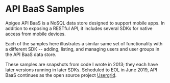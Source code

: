# API BaaS Samples

Apigee API BaaS is a NoSQL data store designed to support mobile apps. In addition to exposing a RESTful API, it includes several SDKs for native access from mobile devices.

Each of the samples here illustrates a similar same set of functionality with a different SDK -- adding, listing, and managing users and user groups in the API BaaS data store.

These samples are snapshots from code I wrote in 2013; they each have later versions running in later SDKs. Scheduled to EOL in June 2019, API BaaS continues as the open source project [Usergrid](http://usergrid.apache.org/).

